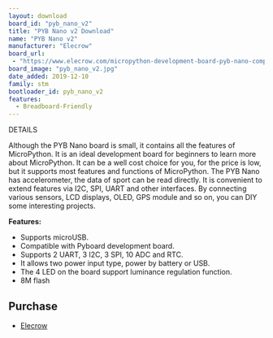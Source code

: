 ```yaml
---
layout: download
board_id: "pyb_nano_v2"
title: "PYB Nano v2 Download"
name: "PYB Nano v2"
manufacturer: "Elecrow"
board_url:
 - "https://www.elecrow.com/micropython-development-board-pyb-nano-compatible-with-python.html"
board_image: "pyb_nano_v2.jpg"
date_added: 2019-12-10
family: stm
bootloader_id: pyb_nano_v2
features:
  - Breadboard-Friendly
---
```


DETAILS

Although the PYB Nano board is small, it contains all the features of MicroPython. It is an ideal development board for beginners to learn more about MicroPython. It can be a well cost choice for you, for the price is low, but it supports most features and functions of MicroPython. The PYB Nano has accelerometer, the data of sport can be read directly.
It is convenient to extend features via I2C, SPI, UART and other interfaces. By connecting various sensors, LCD displays, OLED, GPS module and so on, you can DIY some interesting projects.

**Features:**
- Supports microUSB.
- Compatible with Pyboard development board.
- Supports 2 UART, 3 I2C, 3 SPI, 10 ADC and RTC.
- It allows two power input type, power by battery or USB.
- The 4 LED on the board support luminance regulation function.
- 8M flash

## Purchase
* [Elecrow](https://www.elecrow.com/micropython-development-board-pyb-nano-compatible-with-python.html)
